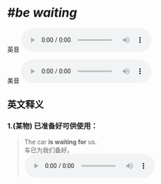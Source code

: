 # ***\#be waiting*** 
英音
<audio src="./media/be waiting1_AAC.aac" controls="controls"></audio>

美音
<audio src="./media/be waiting2_AAC.aac" controls="controls"></audio>



  

英文释义
---
### 1.**(某物) 已准备好可供使用：**  

 > The car **is waiting for** us.  
 > 车已为我们备好。    
<audio src="./media/wait-The car is.aac" controls="controls"></audio>


